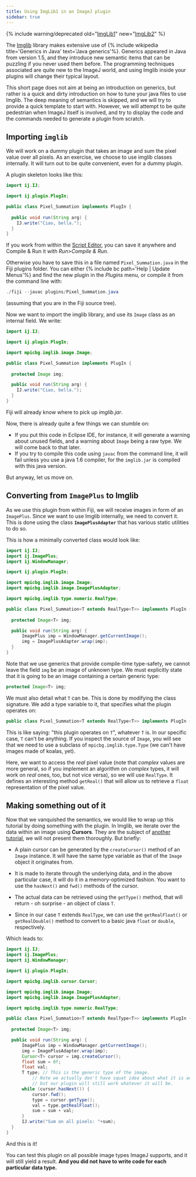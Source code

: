 ```yaml
---
title: Using ImgLib1 in an ImageJ plugin
sidebar: true
---
```


{% include warning/deprecated old="[ImgLib1](/libs/imglib1)" new="[ImgLib2](/libs/imglib2)" %}

The [Imglib](/libs/imglib1) library makes extensive use of {% include wikipedia title='Generics in Java' text='Java generics'%}. Generics appeared in Java from version 1.5, and they introduce new semantic items that can be puzzling if you never used them before. The programming techniques associated are quite new to the ImageJ world, and using Imglib inside your plugins will change their typical layout.

This short page does not aim at being an introduction on generics, but rather is a quick and dirty introduction on how to tune your java files to use Imglib. The deep meaning of semantics is skipped, and we will try to provide a quick template to start with. However, we will attempt to be quite pedestrian when ImageJ itself is involved, and try to display the code and the commands needed to generate a plugin from scratch.

## Importing `imglib`

We will work on a dummy plugin that takes an image and sum the pixel value over all pixels. As an exercise, we choose to use imglib classes internally. It will turn out to be quite convenient, even for a dummy plugin.

A plugin skeleton looks like this:

```java
import ij.IJ;

import ij.plugin.PlugIn;

public class Pixel_Summation implements PlugIn {
  
  public void run(String arg) {
    IJ.write("Ciao, bella.");
  }
} 
```

If you work from within the [Script Editor](/scripting/script-editor), you can save it anywhere and Compile & Run it with *Run&gt;Compile & Run*.

Otherwise you have to save this in a file named `Pixel_Summation.java` in the Fiji plugins folder. You can either {% include bc path='Help | Update Menus'%} and find the new plugin in the *Plugins* menu, or compile it from the command line with:

```java
./fiji --javac plugins/Pixel_Summation.java
```

(assuming that you are in the Fiji source tree).

Now we want to import the imglib library, and use its `Image` class as an internal field. We write:

```java
import ij.IJ;

import ij.plugin.PlugIn;

import mpicbg.imglib.image.Image;

public class Pixel_Summation implements PlugIn {
  
  protected Image img;

  public void run(String arg) {
    IJ.write("Ciao, bella.");
  }
} 
```

Fiji will already know where to pick up *imglib.jar*.

Now, there is already quite a few things we can stumble on:

-   If you put this code in Eclipse IDE, for instance, it will generate a warning about unused fields, and a warning about `Image` being a raw type. We will come back to that later.
-   If you try to compile this code using `javac` from the command line, it will fail unless you use a java 1.6 compiler, for the `imglib.jar` is compiled with this java version.

But anyway, let us move on.

## Converting from `ImagePlus` to Imglib

As we use this plugin from within Fiji, we will receive images in form of an `ImagePlus`. Since we want to use Imglib internally, we need to convert it. This is done using the class <b>`ImagePlusAdapter`</b> that has various static utilities to do so.

This is how a minimally converted class would look like:

```java
import ij.IJ;
import ij.ImagePlus;
import ij.WindowManager;

import ij.plugin.PlugIn;

import mpicbg.imglib.image.Image;
import mpicbg.imglib.image.ImagePlusAdapter;

import mpicbg.imglib.type.numeric.RealType;

public class Pixel_Summation<T extends RealType<T>> implements PlugIn {
  
  protected Image<T> img;

  public void run(String arg) {
      ImagePlus imp = WindowManager.getCurrentImage();
      img = ImagePlusAdapter.wrap(imp);
  }
}
```

Note that we use generics that provide compile-time type-safety, we cannot leave the field `img` be an image of unknown type. We must explicitly state that it is going to be an image containing a certain generic type:

```java
protected Image<T> img;
```

We must also detail what `T` can be. This is done by modifying the class signature. We add a type variable to it, that specifies what the plugin operates on:

```java
public class Pixel_Summation<T extends RealType<T>> implements PlugIn {
```

This is like saying: "this plugin operates on `T`", whatever `T` is. In our specific case, `T` can't be anything. If you inspect the source of `Image`, you will see that we need to use a subclass of `mpicbg.imglib.type.Type` (we can't have images made of koalas, yet).

Here, we want to access the *real* pixel value (note that *complex* values are more general, so if you implement an algorithm on *complex* types, it will work on *real* ones, too, but not vice versa), so we will use `RealType`. It defines an interesting method `getReal()` that will allow us to retrieve a `float` representation of the pixel value.

## Making something out of it

Now that we vanquished the semantics, we would like to wrap up this tutorial by doing something with the plugin. In Imglib, we iterate over the data within an image using <b>Cursors</b>. They are the subject of [another tutorial](/libs/imglib1/iterating-through-pixel-data), we will not present them thoroughly. But briefly:

-   A plain cursor can be generated by the `createCursor()` method of an `Image`<T> instance. It will have the same type variable as that of the `Image` object it originates from.

<!-- -->

-   It is made to iterate through the underlying data, and in the above particular case, it will do it in a memory-optimized fashion. You want to use the `hasNext()` and `fwd()` methods of the cursor.

<!-- -->

-   The actual data can be retrieved using the `getType()` method, that will return - oh surprise - an object of class `T`.

<!-- -->

-   Since in our case `T` extends `RealType`, we can use the `getRealFloat()` or `getRealDouble()` method to convert to a basic java `float` or `double`, respectively.

Which leads to:
```java
import ij.IJ;
import ij.ImagePlus;
import ij.WindowManager;

import ij.plugin.PlugIn;

import mpicbg.imglib.cursor.Cursor;

import mpicbg.imglib.image.Image;
import mpicbg.imglib.image.ImagePlusAdapter;

import mpicbg.imglib.type.numeric.RealType;

public class Pixel_Summation<T extends RealType<T>> implements PlugIn {
  
  protected Image<T> img;

  public void run(String arg) {
	  ImagePlus imp = WindowManager.getCurrentImage();
	  img = ImagePlusAdapter.wrap(imp);  
	  Cursor<T> cursor = img.createCursor();
	  float sum = 0f;
	  float val;
	  T type; // This is the generic type of the image. 
		  // Note we actually don't have squat idea about what it is actually at the present time,
		  // but our plugin will still work whatever it will be.
	  while (cursor.hasNext()) {
		  cursor.fwd();
		  type = cursor.getType();
		  val = type.getRealFloat();
		  sum = sum + val;
	  }
	  IJ.write("Sum on all pixels: "+sum);
  }
} 
```
And this is it!

You can test this plugin on all possible image types ImageJ supports, and it will still yield a result. <b>And you did not have to write code for each particular data type.</b>

  
